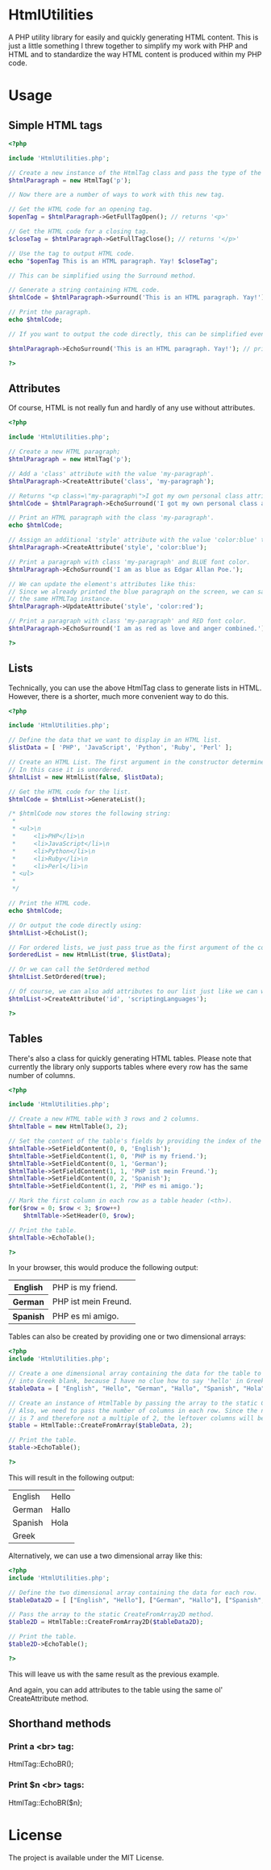 # HtmlUtilities
A PHP utility library for easily and quickly generating HTML content.
This is just a little something I threw together to simplify my work with PHP and HTML and to standardize the way HTML content is produced within my PHP code.

# Usage

## Simple HTML tags
```PHP
<?php

include 'HtmlUtilities.php';

// Create a new instance of the HtmlTag class and pass the type of the tag as a string.
$htmlParagraph = new HtmlTag('p');

// Now there are a number of ways to work with this new tag.

// Get the HTML code for an opening tag.
$openTag = $htmlParagraph->GetFullTagOpen(); // returns '<p>'

// Get the HTML code for a closing tag.
$closeTag = $htmlParagraph->GetFullTagClose(); // returns '</p>'

// Use the tag to output HTML code.
echo "$openTag This is an HTML paragraph. Yay! $closeTag";

// This can be simplified using the Surround method.

// Generate a string containing HTML code.
$htmlCode = $htmlParagraph->Surround('This is an HTML paragraph. Yay!'); // returns '<p>This is an HTML paragraph. Yay!</p>'

// Print the paragraph.
echo $htmlCode;

// If you want to output the code directly, this can be simplified even further using:

$htmlParagraph->EchoSurround('This is an HTML paragraph. Yay!'); // prints the HTML code for the paragraph

?>
```

## Attributes
Of course, HTML is not really fun and hardly of any use without attributes.

```PHP
<?php

include 'HtmlUtilities.php';

// Create a new HTML paragraph;
$htmlParagraph = new HtmlTag('p');

// Add a 'class' attribute with the value 'my-paragraph'.
$htmlParagraph->CreateAttribute('class', 'my-paragraph');

// Returns "<p class=\"my-paragraph\">I got my own personal class attribute.</p>";
$htmlCode = $htmlParagraph->EchoSurround('I got my own personal class attribute.');

// Print an HTML paragraph with the class 'my-paragraph'.
echo $htmlCode;

// Assign an additional 'style' attribute with the value 'color:blue' to the paragraph tag.
$htmlParagraph->CreateAttribute('style', 'color:blue');

// Print a paragraph with class 'my-paragraph' and BLUE font color.
$htmlParagraph->EchoSurround('I am as blue as Edgar Allan Poe.');

// We can update the element's attributes like this:
// Since we already printed the blue paragraph on the screen, we can safely update it's style attribute and just reuse
// the same HTMLTag instance.
$htmlParagraph->UpdateAttribute('style', 'color:red');

// Print a paragraph with class 'my-paragraph' and RED font color.
$htmlParagraph->EchoSurround('I am as red as love and anger combined.');

?>
```

## Lists
Technically, you can use the above HtmlTag class to generate lists in HTML. However, there is a shorter, much more convenient way to do this.

```PHP
<?php

include 'HtmlUtilities.php';

// Define the data that we want to display in an HTML list.
$listData = [ 'PHP', 'JavaScript', 'Python', 'Ruby', 'Perl' ];

// Create an HTML List. The first argument in the constructor determines whether the list is ordered or unordered.
// In this case it is unordered.
$htmlList = new HtmlList(false, $listData);

// Get the HTML code for the list.
$htmlCode = $htmlList->GenerateList();

/* $htmlCode now stores the following string:
 *
 * <ul>\n
 *     <li>PHP</li>\n
 *     <li>JavaScript</li>\n
 *     <li>Python</li>\n
 *     <li>Ruby</li>\n
 *     <li>Perl</li>\n
 * <ul>
 *
 */

// Print the HTML code.
echo $htmlCode;

// Or output the code directly using:
$htmlList->EchoList();

// For ordered lists, we just pass true as the first argument of the constructor.
$orderedList = new HtmlList(true, $listData);

// Or we can call the SetOrdered method
$htmlList.SetOrdered(true);

// Of course, we can also add attributes to our list just like we can with any other type of HTML element.
$htmlList->CreateAttribute('id', 'scriptingLanguages');

?>

```

## Tables
There's also a class for quickly generating HTML tables. Please note that currently the library only supports tables where every row has the same number of columns. 

```PHP
<?php

include 'HtmlUtilities.php';

// Create a new HTML table with 3 rows and 2 columns.
$htmlTable = new HtmlTable(3, 2);

// Set the content of the table's fields by providing the index of the column and the row as well as the actual content.
$htmlTable->SetFieldContent(0, 0, 'English');
$htmlTable->SetFieldContent(1, 0, 'PHP is my friend.');
$htmlTable->SetFieldContent(0, 1, 'German');
$htmlTable->SetFieldContent(1, 1, 'PHP ist mein Freund.');
$htmlTable->SetFieldContent(0, 2, 'Spanish');
$htmlTable->SetFieldContent(1, 2, 'PHP es mi amigo.');

// Mark the first column in each row as a table header (<th>).
for($row = 0; $row < 3; $row++)
    $htmlTable->SetHeader(0, $row);

// Print the table.
$htmlTable->EchoTable();

?>
```

In your browser, this would produce the following output:

<table>
  <tr>
    <th>English</th>
    <td>PHP is my friend.</td>
  </tr>
  <tr>
    <th>German</th>
    <td>PHP ist mein Freund.</td>
  </tr>
  <tr>
    <th>Spanish</th>
    <td>PHP es mi amigo.</td>
  </tr>
</table>

Tables can also be created by providing one or two dimensional arrays:

```PHP
<?php
include 'HtmlUtilities.php';

// Create a one dimensional array containing the data for the table to generate. We'll leave the translation
// into Greek blank, because I have no clue how to say 'hello' in Greek.
$tableData = [ "English", "Hello", "German", "Hallo", "Spanish", "Hola", "Greek" ];

// Create an instance of HtmlTable by passing the array to the static CreateFromArray method.
// Also, we need to pass the number of columns in each row. Since the number of items in our array
// is 7 and therefore not a multiple of 2, the leftover columns will be left empty.
$table = HtmlTable::CreateFromArray($tableData, 2);

// Print the table.
$table->EchoTable();

?>
```
This will result in the following output:

<table>
<tr>
<td>English</td><td>Hello</td>
</tr>
<tr>
<td>German</td><td>Hallo</td>
</tr>
<tr>
<td>Spanish</td><td>Hola</td>
</tr>
<tr>
<td>Greek</td><td></td>
</tr>
</table>

Alternatively, we can use a two dimensional array like this:

```PHP
<?php
include 'HtmlUtilities.php';

// Define the two dimensional array containing the data for each row.
$tableData2D = [ ["English", "Hello"], ["German", "Hallo"], ["Spanish", "Hola"], ["Greek"] ];

// Pass the array to the static CreateFromArray2D method.
$table2D = HtmlTable::CreateFromArray2D($tableData2D);

// Print the table.
$table2D->EchoTable();

?>
```

This will leave us with the same result as the previous example.

And again, you can add attributes to the table using the same ol' CreateAttribute method.

## Shorthand methods

### Print a &lt;br&gt; tag:
HtmlTag::EchoBR();

### Print $n &lt;br&gt; tags:
HtmlTag::EchoBR($n);

# License
The project is available under the MIT License.
